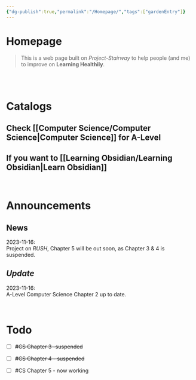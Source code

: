 ```yaml
---
{"dg-publish":true,"permalink":"/Homepage/","tags":["gardenEntry"]}
---
```


# Homepage

>This is a web page built on *Project-Stairway* to help people (and me) to improve on **Learning Healthily**.  

<br><br>

# Catalogs  
## Check [[Computer Science/Computer Science\|Computer Science]] for A-Level  
## If you want to [[Learning Obsidian/Learning Obsidian\|Learn Obsidian]]   

<br>

# Announcements  
## **News**  
2023-11-16:  
	Project on *RUSH*, Chapter 5 will be out soon, as Chapter 3 & 4 is suspended.  

## *Update*  
2023-11-16:  
	A-Level Computer Science Chapter 2 up to date.  

<br>

# Todo
- [ ] ~~#CS Chapter 3 -suspended~~
- [ ] ~~#CS Chapter 4 - suspended~~
- [ ] #CS Chapter 5 - now working

